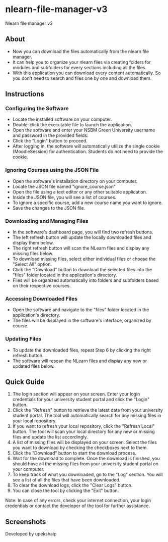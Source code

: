 # nlearn-file-manager-v3
Nlearn file manager v3

## About

- Now you can download the files automatically from the nlearn file manager.
- It can help you to organize your nlearn files via creating folders for modules and subfolders for every sections including all the files.
- With this application you can download every content automatically. So you don't need to search and files one by one and download them.


## Instructions

### Configuring the Software

- Locate the installed software on your computer.
- Double-click the executable file to launch the application.
- Open the software and enter your NSBM Green University username and password in the provided fields.
- Click the "Login" button to proceed.
- After logging in, the software will automatically utilize the single cookie (MoodleSession) for authentication. Students do not need to provide the cookie.

### Ignoring Courses using the JSON File

- Open the software's installation directory on your computer.
- Locate the JSON file named "ignore_course.json" 
- Open the file using a text editor or any other suitable application.
- Inside the JSON file, you will see a list of courses.
- To ignore a specific course, add a new course name you want to ignore.
- Save the changes to the JSON file.

### Downloading and Managing Files

- In the software's dashboard page, you will find two refresh buttons.
- The left refresh button will update the locally downloaded files and display them below.
- The right refresh button will scan the NLearn files and display any missing files below.
- To download missing files, select either individual files or choose the "Select All" option.
- Click the "Download" button to download the selected files into the "files" folder located in the application's directory.
- Files will be organized automatically into folders and subfolders based on their respective courses.

### Accessing Downloaded Files

- Open the software and navigate to the "files" folder located in the application's directory.
- The files will be displayed in the software's interface, organized by course.

### Updating Files

- To update the downloaded files, repeat Step 6 by clicking the right refresh button.
- The software will rescan the NLearn files and display any new or updated files below.

## Quick Guide

1. The login section will appear on your screen. Enter your login credentials for your university student portal and click the "Login" button.
2. Click the "Refresh" button to retrieve the latest data from your university student portal. The tool will automatically search for any missing files in your local repository.
3. If you want to refresh your local repository, click the "Refresh Local" button. The tool will scan your local directory for any new or missing files and update the list accordingly.
4. A list of missing files will be displayed on your screen. Select the files you want to download by checking the checkboxes next to them.
5. Click the "Download" button to start the download process.
6. Wait for the download to complete. Once the download is finished, you should have all the missing files from your university student portal on your computer.
7. To keep track of what you downloaded, go to the "Log" section. You will see a list of all the files that have been downloaded.
8. To clear the download logs, click the "Clear Logs" button.
9. You can close the tool by clicking the "Exit" button.

Note: In case of any errors, check your internet connection, your login credentials or contact the developer of the tool for further assistance.

## Screenshots


Developed by upekshaip
